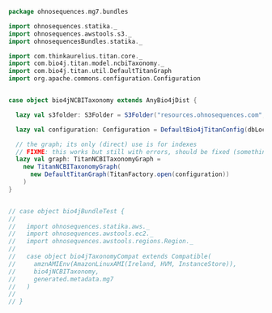 
```scala
package ohnosequences.mg7.bundles

import ohnosequences.statika._
import ohnosequences.awstools.s3._
import ohnosequencesBundles.statika._

import com.thinkaurelius.titan.core._
import com.bio4j.titan.model.ncbiTaxonomy._
import com.bio4j.titan.util.DefaultTitanGraph
import org.apache.commons.configuration.Configuration


case object bio4jNCBITaxonomy extends AnyBio4jDist {

  lazy val s3folder: S3Folder = S3Folder("resources.ohnosequences.com", "16s/bio4j-taxonomy/")

  lazy val configuration: Configuration = DefaultBio4jTitanConfig(dbLocation)

  // the graph; its only (direct) use is for indexes
  // FIXME: this works but still with errors, should be fixed (something about transactions)
  lazy val graph: TitanNCBITaxonomyGraph =
    new TitanNCBITaxonomyGraph(
      new DefaultTitanGraph(TitanFactory.open(configuration))
    )
}


// case object bio4jBundleTest {
//
//   import ohnosequences.statika.aws._
//   import ohnosequences.awstools.ec2._
//   import ohnosequences.awstools.regions.Region._
//
//   case object bio4jTaxonomyCompat extends Compatible(
//     amznAMIEnv(AmazonLinuxAMI(Ireland, HVM, InstanceStore)),
//     bio4jNCBITaxonomy,
//     generated.metadata.mg7
//   )
//
// }

```




[main/scala/metagenomica/bio4j/taxonomyTree.scala]: ../bio4j/taxonomyTree.scala.md
[main/scala/metagenomica/bio4j/titanTaxonomyTree.scala]: ../bio4j/titanTaxonomyTree.scala.md
[main/scala/metagenomica/bundles/bio4jTaxonomy.scala]: bio4jTaxonomy.scala.md
[main/scala/metagenomica/bundles/blast.scala]: blast.scala.md
[main/scala/metagenomica/bundles/filterGIs.scala]: filterGIs.scala.md
[main/scala/metagenomica/bundles/flash.scala]: flash.scala.md
[main/scala/metagenomica/bundles/referenceDB.scala]: referenceDB.scala.md
[main/scala/metagenomica/bundles/referenceMap.scala]: referenceMap.scala.md
[main/scala/metagenomica/data.scala]: ../data.scala.md
[main/scala/metagenomica/dataflow.scala]: ../dataflow.scala.md
[main/scala/metagenomica/dataflows/noFlash.scala]: ../dataflows/noFlash.scala.md
[main/scala/metagenomica/dataflows/standard.scala]: ../dataflows/standard.scala.md
[main/scala/metagenomica/loquats/1.flash.scala]: ../loquats/1.flash.scala.md
[main/scala/metagenomica/loquats/2.split.scala]: ../loquats/2.split.scala.md
[main/scala/metagenomica/loquats/3.blast.scala]: ../loquats/3.blast.scala.md
[main/scala/metagenomica/loquats/4.merge.scala]: ../loquats/4.merge.scala.md
[main/scala/metagenomica/loquats/5.assignment.scala]: ../loquats/5.assignment.scala.md
[main/scala/metagenomica/loquats/6.counting.scala]: ../loquats/6.counting.scala.md
[main/scala/metagenomica/package.scala]: ../package.scala.md
[main/scala/metagenomica/parameters.scala]: ../parameters.scala.md
[test/scala/bundles.scala]: ../../../../test/scala/bundles.scala.md
[test/scala/lca.scala]: ../../../../test/scala/lca.scala.md
[test/scala/metagenomica/pipeline.scala]: ../../../../test/scala/metagenomica/pipeline.scala.md